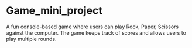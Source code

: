 # Game_mini_project
A fun console-based game where users can play Rock, Paper, Scissors against the computer. The game keeps track of scores and allows users to play multiple rounds.
